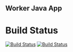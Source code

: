 ## Worker Java App

# Build Status

[![Build Status](http://52.149.138.52:8080/buildStatus/icon?job=instavote%2Fworker-build&subject=Build)](http://52.149.138.52:8080/job/instavote/job/worker-build/)
[![Build Status](http://52.149.138.52:8080/buildStatus/icon?job=instavote%2Fworker-test&subject=UnitTest)](http://52.149.138.52:8080/job/instavote/job/worker-test/)


